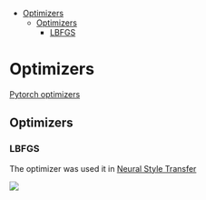 <!--ts-->
   * [Optimizers](#optimizers)
      * [Optimizers](#optimizers-1)
         * [LBFGS](#lbfgs)

<!-- Added by: gil_diy, at: Mon 31 Jan 2022 19:29:41 IST -->

<!--te-->

# Optimizers

[Pytorch optimizers](https://pytorch.org/docs/1.9.1/optim.html)

## Optimizers 

### LBFGS 

The optimizer was used it in [Neural Style Transfer](https://youtu.be/B22nIUhXo4E?list=PLBoQnSflObcmbfshq9oNs41vODgXG-608&t=593)


<img src="https://render.githubusercontent.com/render/math?math=e^{i \pi} = -1">

